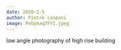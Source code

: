 ```yaml
---
date: 2020-1-5
author: Pietro caspani
image: PeOymaq7FYI.jpeg
---
```

low angle photography of high rise building